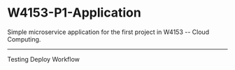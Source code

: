 # W4153-P1-Application

Simple microservice application for the first project in W4153 -- Cloud Computing.

****************************
Testing Deploy Workflow
